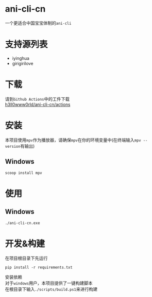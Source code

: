 # ani-cli-cn
一个更适合中国宝宝体制的`ani-cli`

# 支持源列表
- iyinghua
- girigirilove

# 下载
请到`Github Actions`中的工件下载<br>
[h3ll0www0rld/ani-cli-cn/actions](https://github.com/h3ll0www0rld/ani-cli-cn/actions)

# 安装
本项目使用`mpv`作为播放器，请确保`mpv`在你的环境变量中(在终端输入`mpv --version`有输出)
## Windows
```shell
scoop install mpv
```

# 使用
## Windows
```
./ani-cli-cn.exe
```

# 开发&构建
在项目根目录下先运行
```shell
pip install -r requirements.txt
```
安装依赖<br>
对于`windows`用户，本项目提供了一键构建脚本<br>
在根目录下输入`./scripts/build.ps1`来进行构建
